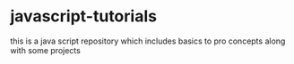 # javascript-tutorials
this  is a java script repository which includes basics to pro concepts along with some projects 
